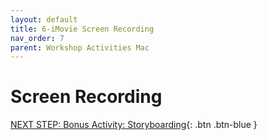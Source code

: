```yaml
---
layout: default
title: 6-iMovie Screen Recording
nav_order: 7
parent: Workshop Activities Mac
---
```

# Screen Recording

[NEXT STEP: Bonus Activity: Storyboarding](imovie-bonus.html){: .btn .btn-blue }
